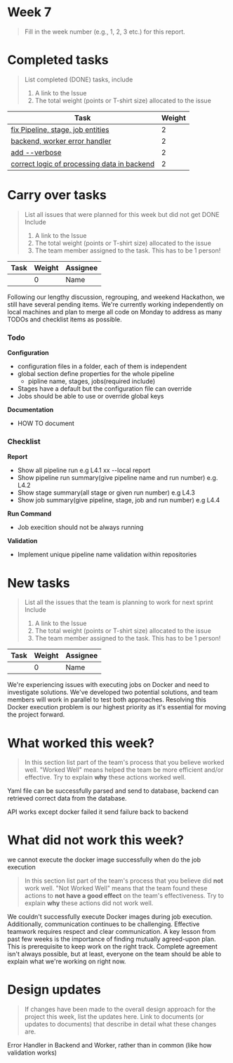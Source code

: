 
# Week 7

> Fill in the week number (e.g., 1, 2, 3 etc.) for this report.


# Completed tasks

> List completed (DONE) tasks, include
> 1. A link to the Issue
> 2. The total weight (points or T-shirt size) allocated to the issue

| Task                                                                                                 | Weight |
|------------------------------------------------------------------------------------------------------| ------ |
| [fix Pipeline, stage, job entities](https://github.com/CS6510-SEA-SP25/t1-cicd/pull/217)             |   2     |
| [backend, worker error handler](https://github.com/CS6510-SEA-SP25/t1-cicd/pull/214)                 |   2     |
| [add --verbose](https://github.com/CS6510-SEA-SP25/t1-cicd/pull/215)                                 |   2     |
| [correct logic of processing data in backend  ](https://github.com/CS6510-SEA-SP25/t1-cicd/pull/216) |   2     |

# Carry over tasks

> List all issues that were planned for this week but did not get DONE
> Include
> 1. A link to the Issue
> 2. The total weight (points or T-shirt size) allocated to the issue
> 3. The team member assigned to the task. This has to be 1 person!

| Task | Weight | Assignee |
| ---- | ------ | -------- |
| [](https://github.com/CS6510-SEA-SP25/t1-cicd/issues/) | 0 | Name |

Following our lengthy discussion, regrouping, and weekend Hackathon, we still have several pending items. We're currently working independently on local machines and plan to merge all code on Monday to address as many TODOs and checklist items as possible.
### Todo
**Configuration**
* configuration files in a folder, each of them is independent
* global section define properties for the whole pipeline
    * pipline name, stages, jobs(required include)
* Stages have a default but the configuration file can override
* Jobs should be able to use or override global keys

**Documentation**
* HOW TO document

### Checklist

**Report**
* Show all pipeline run e.g L4.1 xx --local report
* Show pipeline run summary(give pipeline name and run number) e.g. L4.2
* Show stage summary(all stage or given run number) e.g L4.3
* Show job summary(give pipeline, stage, job and run number) e.g L4.4

**Run Command**
* Job execition should not be always running

**Validation**
* Implement unique pipeline name validation within repositories

# New tasks

> List all the issues that the team is planning to work for next sprint
> Include
> 1. A link to the Issue
> 2. The total weight (points or T-shirt size) allocated to the issue
> 3. The team member assigned to the task. This has to be 1 person!

| Task | Weight | Assignee |
| ---- | ------ | -------- |
| [](https://github.com/CS6510-SEA-SP25/t1-cicd/issues/) | 0 | Name |

We're experiencing issues with executing jobs on Docker and need to investigate solutions.
We've developed two potential solutions, and team members will work in parallel to test both approaches. Resolving this Docker execution problem is our highest priority as it's essential for moving the project forward.

# What worked this week?

> In this section list part of the team's process that you believe worked well. "Worked Well" means helped the team be more efficient and/or effective. Try to explain **why** these actions worked well.


Yaml file can be successfully parsed and send to database, backend can retrieved correct data from the database.

API works except docker failed it send failure back to backend


# What did not work this week?

we cannot execute the docker image successfully when do the job execution

> In this section list part of the team's process that you believe did **not** work well. "Not Worked Well" means that the team found these actions to **not have a good effect** on the team's effectiveness. Try to explain **why** these actions did not work well.

We couldn't successfully execute Docker images during job execution. Additionally, communication continues to be challenging. Effective teamwork requires respect and clear communication. A key lesson from past few weeks is the importance of finding mutually agreed-upon plan. This is prerequisite to keep work on the right track. Complete agreement isn't always possible, but at least, everyone on the team should be able to explain what we're working on right now.


# Design updates

> If changes have been made to the overall design approach for the project this week, list the updates here. Link to documents (or updates to documents) that describe in detail what these changes are.

Error Handler in Backend and Worker, rather than in common (like how validation works)

